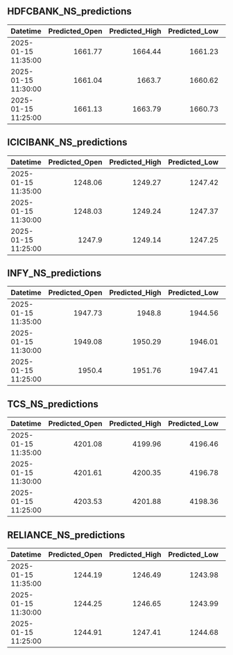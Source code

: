 ## HDFCBANK_NS_predictions
| Datetime            |   Predicted_Open |   Predicted_High |   Predicted_Low |   Predicted_Close |   Predicted_Volume |
|:--------------------|-----------------:|-----------------:|----------------:|------------------:|-------------------:|
| 2025-01-15 11:35:00 |          1661.77 |          1664.44 |         1661.23 |           1662.34 |             127558 |
| 2025-01-15 11:30:00 |          1661.04 |          1663.7  |         1660.62 |           1661.6  |             129327 |
| 2025-01-15 11:25:00 |          1661.13 |          1663.79 |         1660.73 |           1661.6  |             130438 |

## ICICIBANK_NS_predictions
| Datetime            |   Predicted_Open |   Predicted_High |   Predicted_Low |   Predicted_Close |   Predicted_Volume |
|:--------------------|-----------------:|-----------------:|----------------:|------------------:|-------------------:|
| 2025-01-15 11:35:00 |          1248.06 |          1249.27 |         1247.42 |           1249.94 |            59502.6 |
| 2025-01-15 11:30:00 |          1248.03 |          1249.24 |         1247.37 |           1249.92 |            59475.4 |
| 2025-01-15 11:25:00 |          1247.9  |          1249.14 |         1247.25 |           1249.82 |            58736.3 |

## INFY_NS_predictions
| Datetime            |   Predicted_Open |   Predicted_High |   Predicted_Low |   Predicted_Close |   Predicted_Volume |
|:--------------------|-----------------:|-----------------:|----------------:|------------------:|-------------------:|
| 2025-01-15 11:35:00 |          1947.73 |          1948.8  |         1944.56 |           1946.17 |            67666   |
| 2025-01-15 11:30:00 |          1949.08 |          1950.29 |         1946.01 |           1947.83 |            70308.9 |
| 2025-01-15 11:25:00 |          1950.4  |          1951.76 |         1947.41 |           1949.5  |            73039.5 |

## TCS_NS_predictions
| Datetime            |   Predicted_Open |   Predicted_High |   Predicted_Low |   Predicted_Close |   Predicted_Volume |
|:--------------------|-----------------:|-----------------:|----------------:|------------------:|-------------------:|
| 2025-01-15 11:35:00 |          4201.08 |          4199.96 |         4196.46 |           4200.19 |            11885.4 |
| 2025-01-15 11:30:00 |          4201.61 |          4200.35 |         4196.78 |           4200.78 |            11355.9 |
| 2025-01-15 11:25:00 |          4203.53 |          4201.88 |         4198.36 |           4202.98 |            11373.5 |

## RELIANCE_NS_predictions
| Datetime            |   Predicted_Open |   Predicted_High |   Predicted_Low |   Predicted_Close |   Predicted_Volume |
|:--------------------|-----------------:|-----------------:|----------------:|------------------:|-------------------:|
| 2025-01-15 11:35:00 |          1244.19 |          1246.49 |         1243.98 |           1244.57 |             149943 |
| 2025-01-15 11:30:00 |          1244.25 |          1246.65 |         1243.99 |           1244.75 |             158847 |
| 2025-01-15 11:25:00 |          1244.91 |          1247.41 |         1244.68 |           1245.45 |             159623 |

